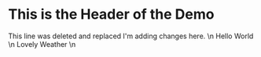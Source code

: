# This is the Header of the Demo
This line was deleted and replaced
I'm adding changes here. \n
Hello World \n
Lovely Weather \n
